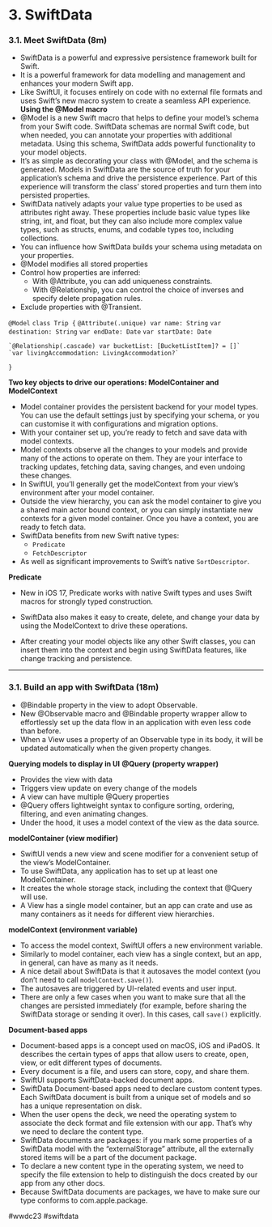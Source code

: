 # 3. SwiftData

### 3.1. Meet SwiftData (8m)
- SwiftData is a powerful and expressive persistence framework built for Swift. 
- It is a powerful framework for data modelling and management and enhances your modern Swift app. 
- Like SwiftUI, it focuses entirely on code with no external file formats and uses Swift’s new macro system to create a seamless API experience.
**Using the @Model macro**
- @Model is a new Swift macro that helps to define your model’s schema from your Swift code. SwiftData schemas are normal Swift code, but when needed, you can annotate your properties with additional metadata. Using this schema, SwiftData adds powerful functionality to your model objects.
- It’s as simple as decorating your class with @Model, and the schema is generated. Models in SwiftData are the source of truth for your application’s schema and drive the persistence experience. Part of this experience will transform the class’ stored properties and turn them into persisted properties.
- SwiftData natively adapts your value type properties to be used as attributes right away. These properties include basic value types like string, int, and float, but they can also include more complex value types, such as structs, enums, and codable types too, including collections.
- You can influence how SwiftData builds your schema using metadata on your properties.
- @Model modifies all stored properties
- Control how properties are inferred:
  - With @Attribute, you can add uniqueness constraints.
  - With @Relationship, you can control the choice of inverses and specify delete propagation rules.
- Exclude properties with @Transient.

`@Model`
`class Trip {`
    `@Attribute(.unique) var name: String`
    `var destination: String`
    `var endDate: Date`
    `var startDate: Date`
 
    `@Relationship(.cascade) var bucketList: [BucketListItem]? = []`
    `var livingAccommodation: LivingAccommodation?`
`}`

**Two key objects to drive our operations: ModelContainer and ModelContext**
- Model container provides the persistent backend for your model types. You can use the default settings just by specifying your schema, or you can customise it with configurations and migration options.
- With your container set up, you’re ready to fetch and save data with model contexts.
- Model contexts observe all the changes to your models and provide many of the actions to operate on them. They are your interface to tracking updates, fetching data, saving changes, and even undoing these changes.
- In SwiftUI, you’ll generally get the modelContext from your view’s environment after your model container.
- Outside the view hierarchy, you can ask the model container to give you a shared main actor bound context, or you can simply instantiate new contexts for a given model container. Once you have a context, you are ready to fetch data.
- SwiftData benefits from new Swift native types:
  - `Predicate` 
  - `FetchDescriptor`
- As well as significant improvements to Swift’s native `SortDescriptor`.

**Predicate**
- New in iOS 17, Predicate works with native Swift types and uses Swift macros for strongly typed construction.

- SwiftData also makes it easy to create, delete, and change your data by using the ModelContext to drive these operations.
- After creating your model objects like any other Swift classes, you can insert them into the context and begin using SwiftData features, like change tracking and persistence. 


-------

### 3.1. Build an app with SwiftData (18m)
- @Bindable property in the view to adopt Observable.
- New @Observable macro and @Bindable property wrapper allow to effortlessly set up the data flow in an application with even less code than before.
- When a View uses a property of an Observable type in its body, it will be updated automatically when the given property changes.

**Querying models to display in UI**
**@Query (property wrapper)**
- Provides the view with data
- Triggers view update on every change of the models
- A view can have multiple @Query properties
- @Query offers lightweight syntax to configure sorting, ordering, filtering, and even animating changes.
- Under the hood, it uses a model context of the view as the data source.

**modelContainer (view modifier)**
- SwiftUI vends a new view and scene modifier for a convenient setup of the view’s ModelContainer.
- To use SwiftData, any application has to set up at least one ModelContainer.
- It creates the whole storage stack, including the context that @Query will use.
- A View has a single model container, but an app can crate and use as many containers as it needs for different view hierarchies.

**modelContext (environment variable)**
- To access the model context, SwiftUI offers a new environment variable.
- Similarly to model container, each view has a single context, but an app, in general, can have as many as it needs.
- A nice detail about SwiftData is that it autosaves the model context (you don’t need to call `modelContext.save()`).
- The autosaves are triggered by UI-related events and user input.
- There are only a few cases when you want to make sure that all the changes are persisted immediately (for example, before sharing the SwiftData storage or sending it over). In this cases, call `save()` explicitly.

**Document-based apps**
- Document-based apps is a concept used on macOS, iOS and iPadOS. It describes the certain types of apps that allow users to create, open, view, or edit different types of documents. 
- Every document is a file, and users can store, copy, and share them.
- SwiftUI supports SwiftData-backed document apps.
- SwiftData Document-based apps need to declare custom content types. Each SwiftData document is built from a unique set of models and so has a unique representation on disk. 
- When the user opens the deck, we need the operating system to associate the deck format and file extension with our app. That’s why we need to declare the content type.
- SwiftData documents are packages: if you mark some properties of a SwiftData model with the “externalStorage” attribute, all the externally stored items will be a part of the document package.
- To declare a new content type in the operating system, we need to specify the file extension to help to distinguish the docs created by our app from any other docs.
- Because SwiftData documents are packages, we have to make sure our type conforms to com.apple.package.


#wwdc23 #swiftdata
